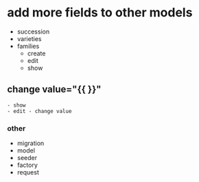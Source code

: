 # add more fields to other models
- succession
- varieties
- families
    - create
    - edit
    - show

## change value="{{  }}"
    - show
    - edit - change value





### other
- migration
- model
- seeder
- factory
- request







